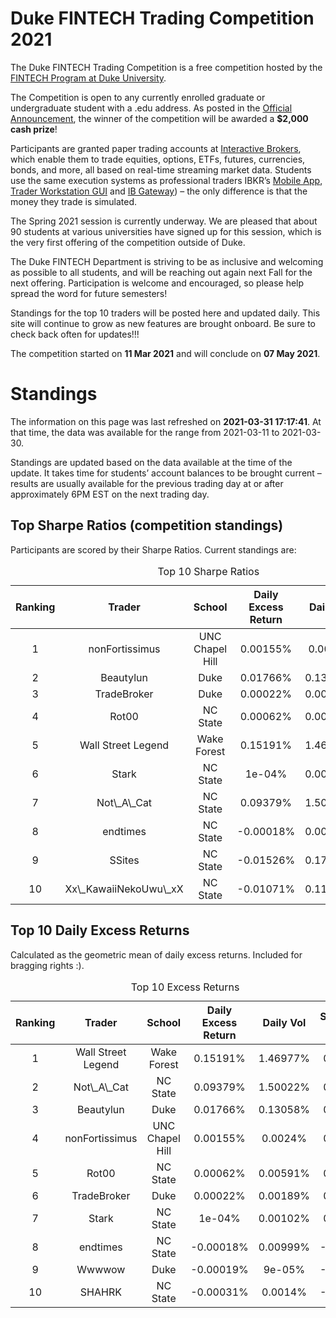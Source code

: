 
<!-- README.md is generated from README.Rmd. Please edit that file -->

# Duke FINTECH Trading Competition 2021

The Duke FINTECH Trading Competition is a free competition hosted by the
[FINTECH Program at Duke University](https://fintech.meng.duke.edu/).

The Competition is open to any currently enrolled graduate or
undergraduate student with a .edu address. As posted in the [Official
Announcement](https://fintech.meng.duke.edu/news/duke-fintech-program-announces-trading-competition),
the winner of the competition will be awarded a **$2,000 cash prize**!

Participants are granted paper trading accounts at [Interactive
Brokers](https://www.interactivebrokers.com/en/index.php?f=1338&gclid=CjwKCAjw6fCCBhBNEiwAem5SO84OkMDwq8mlx6lCjOmAmCNDUaLbhxtQuFSUlozy6iLEZtmsve2w-hoCQ9sQAvD_BwE),
which enable them to trade equities, options, ETFs, futures, currencies,
bonds, and more, all based on real-time streaming market data. Students
use the same execution systems as professional traders IBKR’s [Mobile
App](https://www.interactivebrokers.com/en/index.php?f=1300), [Trader
Workstation
GUI](https://www.interactivebrokers.com/en/index.php?f=16040) and [IB
Gateway](https://www.interactivebrokers.com/en/index.php?f=16457)) – the
only difference is that the money they trade is simulated.

The Spring 2021 session is currently underway. We are pleased that about
90 students at various universities have signed up for this session,
which is the very first offering of the competition outside of Duke.

The Duke FINTECH Department is striving to be as inclusive and welcoming
as possible to all students, and will be reaching out again next Fall
for the next offering. Participation is welcome and encouraged, so
please help spread the word for future semesters!

Standings for the top 10 traders will be posted here and updated daily.
This site will continue to grow as new features are brought onboard. Be
sure to check back often for updates!!!

The competition started on **11 Mar 2021** and will conclude on **07 May
2021**.

# Standings

The information on this page was last refreshed on **2021-03-31
17:17:41**. At that time, the data was available for the range from
2021-03-11 to 2021-03-30.

Standings are updated based on the data available at the time of the
update. It takes time for students’ account balances to be brought
current – results are usually available for the previous trading day at
or after approximately 6PM EST on the next trading day.

## Top Sharpe Ratios (competition standings)

Participants are scored by their Sharpe Ratios. Current standings are:
<table>
<caption>
Top 10 Sharpe Ratios
</caption>
<thead>
<tr>
<th style="text-align:center;">
Ranking
</th>
<th style="text-align:center;">
Trader
</th>
<th style="text-align:center;">
School
</th>
<th style="text-align:center;">
Daily Excess Return
</th>
<th style="text-align:center;">
Daily Vol
</th>
<th style="text-align:center;">
Sharpe Ratio
</th>
</tr>
</thead>
<tbody>
<tr>
<td style="text-align:center;">
1
</td>
<td style="text-align:center;">
nonFortissimus
</td>
<td style="text-align:center;">
UNC Chapel Hill
</td>
<td style="text-align:center;">
0.00155%
</td>
<td style="text-align:center;">
0.0024%
</td>
<td style="text-align:center;">
0.648
</td>
</tr>
<tr>
<td style="text-align:center;">
2
</td>
<td style="text-align:center;">
Beautylun
</td>
<td style="text-align:center;">
Duke
</td>
<td style="text-align:center;">
0.01766%
</td>
<td style="text-align:center;">
0.13058%
</td>
<td style="text-align:center;">
0.135
</td>
</tr>
<tr>
<td style="text-align:center;">
3
</td>
<td style="text-align:center;">
TradeBroker
</td>
<td style="text-align:center;">
Duke
</td>
<td style="text-align:center;">
0.00022%
</td>
<td style="text-align:center;">
0.00189%
</td>
<td style="text-align:center;">
0.117
</td>
</tr>
<tr>
<td style="text-align:center;">
4
</td>
<td style="text-align:center;">
Rot00
</td>
<td style="text-align:center;">
NC State
</td>
<td style="text-align:center;">
0.00062%
</td>
<td style="text-align:center;">
0.00591%
</td>
<td style="text-align:center;">
0.105
</td>
</tr>
<tr>
<td style="text-align:center;">
5
</td>
<td style="text-align:center;">
Wall Street Legend
</td>
<td style="text-align:center;">
Wake Forest
</td>
<td style="text-align:center;">
0.15191%
</td>
<td style="text-align:center;">
1.46977%
</td>
<td style="text-align:center;">
0.103
</td>
</tr>
<tr>
<td style="text-align:center;">
6
</td>
<td style="text-align:center;">
Stark
</td>
<td style="text-align:center;">
NC State
</td>
<td style="text-align:center;">
1e-04%
</td>
<td style="text-align:center;">
0.00102%
</td>
<td style="text-align:center;">
0.093
</td>
</tr>
<tr>
<td style="text-align:center;">
7
</td>
<td style="text-align:center;">
Not\_A\_Cat
</td>
<td style="text-align:center;">
NC State
</td>
<td style="text-align:center;">
0.09379%
</td>
<td style="text-align:center;">
1.50022%
</td>
<td style="text-align:center;">
0.063
</td>
</tr>
<tr>
<td style="text-align:center;">
8
</td>
<td style="text-align:center;">
endtimes
</td>
<td style="text-align:center;">
NC State
</td>
<td style="text-align:center;">
-0.00018%
</td>
<td style="text-align:center;">
0.00999%
</td>
<td style="text-align:center;">
-0.018
</td>
</tr>
<tr>
<td style="text-align:center;">
9
</td>
<td style="text-align:center;">
SSites
</td>
<td style="text-align:center;">
NC State
</td>
<td style="text-align:center;">
-0.01526%
</td>
<td style="text-align:center;">
0.17459%
</td>
<td style="text-align:center;">
-0.087
</td>
</tr>
<tr>
<td style="text-align:center;">
10
</td>
<td style="text-align:center;">
Xx\_KawaiiNekoUwu\_xX
</td>
<td style="text-align:center;">
NC State
</td>
<td style="text-align:center;">
-0.01071%
</td>
<td style="text-align:center;">
0.11949%
</td>
<td style="text-align:center;">
-0.090
</td>
</tr>
</tbody>
</table>

## Top 10 Daily Excess Returns

Calculated as the geometric mean of daily excess returns. Included for
bragging rights :).

<table>
<caption>
Top 10 Excess Returns
</caption>
<thead>
<tr>
<th style="text-align:center;">
Ranking
</th>
<th style="text-align:center;">
Trader
</th>
<th style="text-align:center;">
School
</th>
<th style="text-align:center;">
Daily Excess Return
</th>
<th style="text-align:center;">
Daily Vol
</th>
<th style="text-align:center;">
Sharpe Ratio
</th>
</tr>
</thead>
<tbody>
<tr>
<td style="text-align:center;">
1
</td>
<td style="text-align:center;">
Wall Street Legend
</td>
<td style="text-align:center;">
Wake Forest
</td>
<td style="text-align:center;">
0.15191%
</td>
<td style="text-align:center;">
1.46977%
</td>
<td style="text-align:center;">
0.103
</td>
</tr>
<tr>
<td style="text-align:center;">
2
</td>
<td style="text-align:center;">
Not\_A\_Cat
</td>
<td style="text-align:center;">
NC State
</td>
<td style="text-align:center;">
0.09379%
</td>
<td style="text-align:center;">
1.50022%
</td>
<td style="text-align:center;">
0.063
</td>
</tr>
<tr>
<td style="text-align:center;">
3
</td>
<td style="text-align:center;">
Beautylun
</td>
<td style="text-align:center;">
Duke
</td>
<td style="text-align:center;">
0.01766%
</td>
<td style="text-align:center;">
0.13058%
</td>
<td style="text-align:center;">
0.135
</td>
</tr>
<tr>
<td style="text-align:center;">
4
</td>
<td style="text-align:center;">
nonFortissimus
</td>
<td style="text-align:center;">
UNC Chapel Hill
</td>
<td style="text-align:center;">
0.00155%
</td>
<td style="text-align:center;">
0.0024%
</td>
<td style="text-align:center;">
0.648
</td>
</tr>
<tr>
<td style="text-align:center;">
5
</td>
<td style="text-align:center;">
Rot00
</td>
<td style="text-align:center;">
NC State
</td>
<td style="text-align:center;">
0.00062%
</td>
<td style="text-align:center;">
0.00591%
</td>
<td style="text-align:center;">
0.105
</td>
</tr>
<tr>
<td style="text-align:center;">
6
</td>
<td style="text-align:center;">
TradeBroker
</td>
<td style="text-align:center;">
Duke
</td>
<td style="text-align:center;">
0.00022%
</td>
<td style="text-align:center;">
0.00189%
</td>
<td style="text-align:center;">
0.117
</td>
</tr>
<tr>
<td style="text-align:center;">
7
</td>
<td style="text-align:center;">
Stark
</td>
<td style="text-align:center;">
NC State
</td>
<td style="text-align:center;">
1e-04%
</td>
<td style="text-align:center;">
0.00102%
</td>
<td style="text-align:center;">
0.093
</td>
</tr>
<tr>
<td style="text-align:center;">
8
</td>
<td style="text-align:center;">
endtimes
</td>
<td style="text-align:center;">
NC State
</td>
<td style="text-align:center;">
-0.00018%
</td>
<td style="text-align:center;">
0.00999%
</td>
<td style="text-align:center;">
-0.018
</td>
</tr>
<tr>
<td style="text-align:center;">
9
</td>
<td style="text-align:center;">
Wwwwow
</td>
<td style="text-align:center;">
Duke
</td>
<td style="text-align:center;">
-0.00019%
</td>
<td style="text-align:center;">
9e-05%
</td>
<td style="text-align:center;">
-2.183
</td>
</tr>
<tr>
<td style="text-align:center;">
10
</td>
<td style="text-align:center;">
SHAHRK
</td>
<td style="text-align:center;">
NC State
</td>
<td style="text-align:center;">
-0.00031%
</td>
<td style="text-align:center;">
0.0014%
</td>
<td style="text-align:center;">
-0.220
</td>
</tr>
</tbody>
</table>

